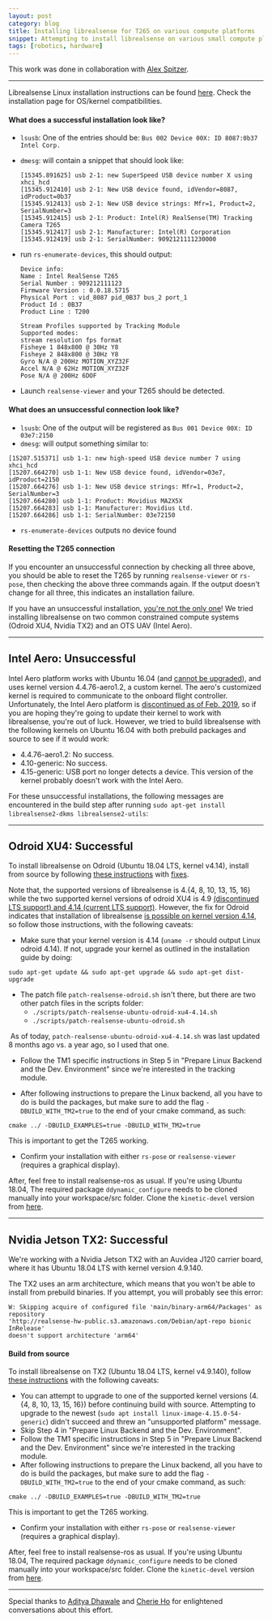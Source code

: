 ```yaml
---
layout: post
category: blog
title: Installing librealsense for T265 on various compute platforms
snippet: Attempting to install librealsense on various small compute platforms (Intel Aero UAV, Odroid XU4, Nvidia TX2)
tags: [robotics, hardware]
---
```

This work was done in collaboration with [Alex Spitzer](http://alexspitzer.com).

-------------

Librealsense Linux installation instructions can be found  [here](https://github.com/IntelRealSense/librealsense/blob/master/doc/distribution_linux.md). Check the installation page for OS/kernel compatibilities. 

#### What does a successful installation look like?
- `lsusb`: One of the entries should be: `Bus 002 Device 00X: ID 8087:0b37 Intel Corp. `
- `dmesg`: will contain a snippet that should look like:

  ```
  [15345.891625] usb 2-1: new SuperSpeed USB device number X using xhci_hcd
  [15345.912410] usb 2-1: New USB device found, idVendor=8087, idProduct=0b37
  [15345.912413] usb 2-1: New USB device strings: Mfr=1, Product=2, SerialNumber=3
  [15345.912415] usb 2-1: Product: Intel(R) RealSense(TM) Tracking Camera T265
  [15345.912417] usb 2-1: Manufacturer: Intel(R) Corporation
  [15345.912419] usb 2-1: SerialNumber: 9092121111230000
  ```
- run `rs-enumerate-devices`, this should output:

  ```
  Device info:
  Name : Intel RealSense T265
  Serial Number : 909212111123
  Firmware Version : 0.0.18.5715
  Physical Port : vid_8087 pid_0B37 bus_2 port_1
  Product Id : 0B37
  Product Line : T200

  Stream Profiles supported by Tracking Module
  Supported modes:
  stream resolution fps format
  Fisheye 1 848x800 @ 30Hz Y8
  Fisheye 2 848x800 @ 30Hz Y8
  Gyro N/A @ 200Hz MOTION_XYZ32F
  Accel N/A @ 62Hz MOTION_XYZ32F
  Pose N/A @ 200Hz 6DOF
  ```

- Launch `realsense-viewer` and your T265 should be detected.

#### What does an unsuccessful connection look like?
- `lsusb`: One of the output will be registered as `Bus 001 Device 00X: ID 03e7:2150`
- `dmesg`: will output something similar to:

```
[15207.515371] usb 1-1: new high-speed USB device number 7 using xhci_hcd
[15207.664270] usb 1-1: New USB device found, idVendor=03e7, idProduct=2150
[15207.664276] usb 1-1: New USB device strings: Mfr=1, Product=2, SerialNumber=3
[15207.664280] usb 1-1: Product: Movidius MA2X5X
[15207.664283] usb 1-1: Manufacturer: Movidius Ltd.
[15207.664286] usb 1-1: SerialNumber: 03e72150
```

- `rs-enumerate-devices` outputs no device found


#### Resetting the T265 connection

If you encounter an unsuccessful connection by checking all three above, you should be able to reset the T265 by running `realsense-viewer` or `rs-pose`, then checking the above three commands again. If the output doesn't change for all three, this indicates an installation failure. 


If you have an unsuccessful installation, [you're not the only one](https://github.com/IntelRealSense/librealsense/issues/3361)! We tried installing librealsense on two common constrained compute systems (Odroid XU4, Nvidia TX2) and an OTS UAV (Intel Aero).


-------------

## Intel Aero: Unsuccessful

Intel Aero platform works with Ubuntu 16.04 (and [cannot be upgraded]( https://github.com/intel-aero/meta-intel-aero/wiki/90-(References)-OS-user-Installation)), and uses kernel version 4.4.76-aero1.2, a custom kernel. The aero's customized kernel is required to communicate to the onboard flight controller. Unfortunately, the Intel Aero platform is [discontinued as of Feb. 2019](https://github.com/IntelRealSense/librealsense/issues/3323), so if you are hoping they're going to update their kernel to work with librealsense, you're out of luck.
However, we tried to build librealsense with the following kernels on Ubuntu 16.04 with both prebuild packages and source to see if it would work:

- 4.4.76-aero1.2: No success. 
- 4.10-generic: No success.
- 4.15-generic: USB port no longer detects a device. This version of the kernel probably doesn't work with the Intel Aero.

For these unsuccessful installations, the following messages are encountered in the build step after running `sudo apt-get install librealsense2-dkms librealsense2-utils`:


-------------

## Odroid XU4: Successful

To install librealsense on Odroid (Ubuntu 18.04 LTS, kernel v4.14), install from source by following [these instructions](https://github.com/IntelRealSense/librealsense/blob/master/doc/installation.md) with [fixes](https://github.com/IntelRealSense/librealsense/blob/master/doc/installation_odroid.md).

Note that, the supported versions of librealsense is 4.{4, 8, 10, 13, 15, 16} while the two supported kernel versions of odroid XU4 is 4.9 [(discontinued LTS support) and 4.14 (current LTS support)](https://com.odroid.com/sigong/blog/blog_list.php?bid=192). However, the fix for Odroid indicates that installation of librealsense [is possible on kernel version 4.14](https://github.com/IntelRealSense/librealsense/blob/master/doc/installation_odroid.md), so follow those instructions, with the following caveats:

- Make sure that your kernel version is 4.14 (`uname -r` should output Linux odroid 4.14). If not, upgrade your kernel as outlined in the installation guide by doing:

```
sudo apt-get update && sudo apt-get upgrade && sudo apt-get dist-upgrade
```

- The patch file `patch-realsense-odroid.sh` isn't there, but there are two other patch files in the scripts folder:
  - `./scripts/patch-realsense-ubuntu-odroid-xu4-4.14.sh`
  - `./scripts/patch-realsense-ubuntu-odroid.sh`

 As of today, `patch-realsense-ubuntu-odroid-xu4-4.14.sh` was last updated 8 months ago vs. a year ago, so I used that one. 

- Follow the TM1 specific instructions in Step 5 in "Prepare Linux Backend and the Dev. Environment" since we're interested in the tracking module.

- After following instructions to prepare the Linux backend, all you have to do is build the packages, but make sure to add the flag `-DBUILD_WITH_TM2=true` to the end of your cmake command, as such:


```
cmake ../ -DBUILD_EXAMPLES=true -DBUILD_WITH_TM2=true
```


This is important to get the T265 working. 

- Confirm your installation with either `rs-pose` or `realsense-viewer` (requires a graphical display).

After, feel free to install realsense-ros as usual. If you're using Ubuntu 18.04, The required package `ddynamic_configure` needs to be cloned manually into your workspace/src folder. Clone the `kinetic-devel` version from [here](https://github.com/pal-robotics/ddynamic_reconfigure/tree/kinetic-devel).


-------------

## Nvidia Jetson TX2: Successful

We're working with a Nvidia Jetson TX2 with an Auvidea J120 carrier board, where it has Ubuntu 18.04 LTS with kernel version 4.9.140.

The TX2 uses an arm architecture, which means that you won't be able to install from prebuild binaries. If you attempt, you will probably see this error:

```
W: Skipping acquire of configured file 'main/binary-arm64/Packages' as repository
'http://realsense-hw-public.s3.amazonaws.com/Debian/apt-repo bionic InRelease'
doesn't support architecture 'arm64'
```

#### Build from source

To install librealsense on TX2 (Ubuntu 18.04 LTS, kernel v4.9.140), follow [these instructions](https://github.com/IntelRealSense/librealsense/blob/master/doc/installation.md) with the following caveats:

- You can attempt to upgrade to one of the supported kernel versions (4.{4, 8, 10, 13, 15, 16}) before continuing build with source. Attempting to upgrade to the newest (`sudo apt install linux-image-4.15.0-54-generic`) didn't succeed and threw an "unsupported platform" message.
- Skip Step 4 in "Prepare Linux Backend and the Dev. Environment".
- Follow the TM1 specific instructions in Step 5 in "Prepare Linux Backend and the Dev. Environment" since we're interested in the tracking module.
- After following instructions to prepare the Linux backend, all you have to do is build the packages, but make sure to add the flag `-DBUILD_WITH_TM2=true` to the end of your cmake command, as such:


```
cmake ../ -DBUILD_EXAMPLES=true -DBUILD_WITH_TM2=true
```

This is important to get the T265 working. 

- Confirm your installation with either `rs-pose` or `realsense-viewer` (requires a graphical display).

After, feel free to install realsense-ros as usual. If you're using Ubuntu 18.04, The required package `ddynamic_configure` needs to be cloned manually into your workspace/src folder. Clone the `kinetic-devel` version from [here](https://github.com/pal-robotics/ddynamic_reconfigure/tree/kinetic-devel).


-------------

Special thanks to [Aditya Dhawale](https://adityand.wordpress.com/) and [Cherie Ho](http://cherieho.com) for enlightened conversations about this effort.
